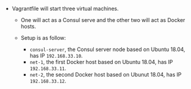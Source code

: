 - Vagrantfile will start three virtual machines.
  - One will act as a Consul serve and the other two will act as Docker hosts. 
  
  - Setup is as follow:
    - `consul-server`, the Consul server node based on Ubuntu 18.04, has IP `192.168.33.10`.
    - `net-1`, the first Docker host based on Ubuntu 18.04, has IP `192.168.33.11`.
    - `net-2`, the second Docker host based on Ubunut 18.04, has IP `192.168.33.12`.
